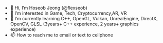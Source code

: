 - 👋 Hi, I’m Hoseob Jeong (@flexseob)
- 👀 I’m interested in Game, Tech, Cryptocurrency,AR, VR
- 🌱 I’m currently learning C++, OpenGL, Vulkan, UnrealEngine, DirectX, OpenCV, GLSL (3years+ C++ experience, 2 years+ graphics experience)
- 📫 How to reach me to email or text to cellphone

<!---
flexseob/flexseob is a ✨ special ✨ repository because its `README.md` (this file) appears on your GitHub profile.
You can click the Preview link to take a look at your changes.
--->
